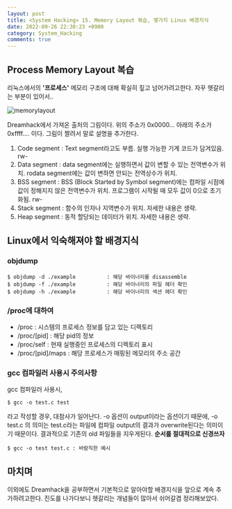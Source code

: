 ```yaml
---
layout: post
title: <System Hacking> 15. Memory Layout 복습, 몇가지 Linux 배경지식
date: 2022-09-26 22:30:23 +0900
category: System_Hacking
comments: true
---
```


## Process Memory Layout 복습

리눅스에서의 **'프로세스'** 메모리 구조에 대해 확실히 짚고 넘어가려고한다. 자꾸 헷갈리는 부분이 있어서..

![memorylayout]({{site.url}}/img/memorylayout.png)

Dreamhack에서 가져온 출처의 그림이다. 위의 주소가 0x0000... 아래의 주소가 0xffff.... 이다. 그림이 짤려서 말로 설명을 추가한다.

1. Code segment : Text segment라고도 부름. 실행 가능한 기계 코드가 담겨있음. rw-
2. Data segment : data segment에는 실행하면서 값이 변할 수 있는 전역변수가 위치. rodata segment에는 값이 변하면 안되는 전역상수가 위치.
3. BSS segment : BSS (Block Started by Symbol segment)에는 컴파일 시점에 값이 정해지지 않은 전역변수가 위치. 프로그램이 시작될 때 모두 값이 0으로 초기화됨. rw-
4. Stack segment : 함수의 인자나 지역변수가 위치. 자세한 내용은 생략.
5. Heap segment : 동적 할당되는 데이터가 위치. 자세한 내용은 생략.

## Linux에서 익숙해져야 할 배경지식

### objdump

```
$ objdump -d ./example          : 해당 바이너리를 disassemble
$ objdump -f ./example          : 해당 바이너리의 파일 헤더 확인
$ objdump -h ./example          : 해당 바이너리의 섹션 헤더 확인
```

### /proc에 대하여

- /proc : 시스템의 프로세스 정보를 담고 있는 디렉토리
- /proc/[pid] : 해당 pid의 정보
- /proc/self : 현재 실행중인 프로세스의 디렉토리 표시
- /proc/[pid]/maps : 해당 프로세스가 매핑된 메모리의 주소 공간

### gcc 컴파일러 사용시 주의사항

gcc 컴파일러 사용시, 

```
$ gcc -o test.c test
```

라고 작성할 경우, 대참사가 일어난다. -o 옵션이 output이라는 옵션이기 때문에, -o test.c 의 의미는 test.c라는 파일에 컴파일 output의 결과가 overwrite된다는 의미이기 때문이다. 결과적으로 기존의 old 파일들을 지우게된다. **순서를 절대적으로 신경쓰자**

```
$ gcc -o test test.c : 바람직한 예시
```

## 마치며

이외에도 Dreamhack을 공부하면서 기본적으로 알아야할 배경지식을 앞으로 계속 추가하려고한다. 진도를 나가다보니 헷갈리는 개념들이 많아서 쉬어갈겸 정리해보았다.